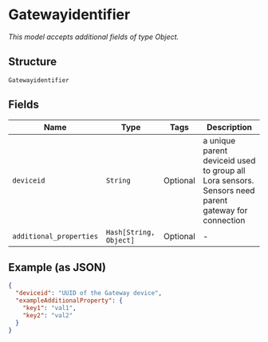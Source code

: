 
# Gatewayidentifier

*This model accepts additional fields of type Object.*

## Structure

`Gatewayidentifier`

## Fields

| Name | Type | Tags | Description |
|  --- | --- | --- | --- |
| `deviceid` | `String` | Optional | a unique parent deviceid used to group all Lora sensors. Sensors need parent gateway for connection |
| `additional_properties` | `Hash[String, Object]` | Optional | - |

## Example (as JSON)

```json
{
  "deviceid": "UUID of the Gateway device",
  "exampleAdditionalProperty": {
    "key1": "val1",
    "key2": "val2"
  }
}
```

